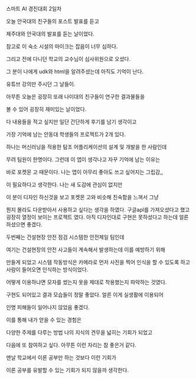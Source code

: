 스마트 AI 경진대회 2일차



오늘 안국대의 친구들의 포스트 발표를 듣고 

제주대와 안국대의 발표를 듣는 날이었다.



참고로 이 숙소 시설의 마이크는 잡음이 너무 심하다.

그리고 전에 다니던 학교의 교수님이 심사위원으로 오셨다.

그 분이 나에게 udk와 html을 알려주셨는데 아직도 기억이 난다.

유튜브 강의만 주시던 그 날들이.

아무튼 오늘은 굉장히 또래 나이대의 친구들이 연구한 결과물들을 

볼 수 있어 굉장히 재미있는 날이었다.



다 내용들을 적고 싶지만 일단 간단하게 후기를 남기 생각이고



가장 기억에 남는 안동대 학생들의 프로젝트가 2개 있다.

하나는 머신러닝을 적용한 탐조 어플리케이션의 설계 및 개발을 한 사람인데

무려 팀원이 한명이다. 그런데 이 앱이 생각나고 자꾸 기억에 남는 이유는

바로 포켓몬 고 때문이다. 나는 앱이 아무리 좋아도 쓰고 싶어지는 그립감,,

이 필요하다고 생각한다. 나는 새 도감에 관심이 없지만

이 분이 디자인 하신것을 보고 포켓몬 고와 비슷해 친숙함을 느껴서 그냥

뭔지 몰라도 다운받아서 사용하고 싶다는 생각을 하였다. 구글apl를 가져오셨다고 했고 굉장히 열정이 보이는 프로젝트 였다. 아직 디자인대로 구현은 못하셨다고 하는데 얼른 하셨으면 좋겠다.



두번째는 건설현장 안전 점검 시스템한 안전제일 팀인데 

여기는 건설현장의 안전 사고들이 계속해서 발생하는데 이를 예방하기 위해

만들게 되었고 시스템 작동방식은  카메라로 먼저 사진을 찍어 인식을 할 수 있도록 하고 사람이 들어오면 인식하는 방식이었다.

어떻게 이용하냐면 모자를 썼는지 옷을 제대로 착용했는지 파악하는 것였다.

구현도 되어있고 결과 모습들이 정말 좋았다. 얼른 이게 실생활에 이용되어

인명 피해들이 일어나지 않았음 좋겠다.



이를 통해 내가 얻을 수 있는 경험은

다양한 주제를 다루는 방법 나의 지식의 견무을 넓히는 기회가 되었고

다음에 또 참여하고 싶다. 아무튼 이런 자리는 참 좋은거 같다.

맨날 학교에서 이론 공부만 하는 것보다 이런 기회가 

이론 공부를 유발할 수 있는 기회가 되지 않을까 생각한다.

